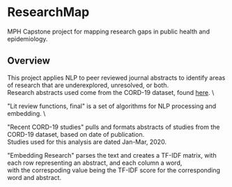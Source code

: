 # ResearchMap
MPH Capstone project for mapping research gaps in public health and epidemiology.

## Overview
This project applies NLP to peer reviewed journal abstracts to identify areas of research that are underexplored, unresolved, or both. \
Research abstracts used come from the CORD-19 dataset, found [here](https://github.com/allenai/cord19). \

"Lit review functions, final" is a set of algorithms for NLP processing and embedding. \

"Recent CORD-19 studies" pulls and formats abstracts of studies from the CORD-19 dataset, based on date of publication. \
Studies used for this analysis are dated Jan-Mar, 2020.

"Embedding Research" parses the text and creates a TF-IDF matrix, with each row representing an abstract, and each column a word, \
with the correspoding value being the TF-IDF score for the corresponding word and abstract.

